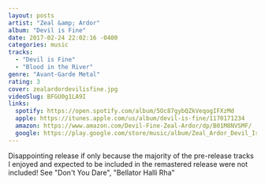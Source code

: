 ```yaml
---
layout: posts
artist: "Zeal &amp; Ardor"
album: "Devil is Fine"
date: 2017-02-24 22:02:16 -0400
categories: music
tracks:
  - "Devil is Fine"
  - "Blood in the River"
genre: "Avant-Garde Metal"
rating: 3
cover: zealardordevilisfine.jpg
videoSlug: BFGU0g1LA9I
links:
  spotify: https://open.spotify.com/album/5Oc87gybQZkVeqogIFXzMd
  apple: https://itunes.apple.com/us/album/devil-is-fine/1170171234
  amazon: https://www.amazon.com/Devil-Fine-Zeal-Ardor/dp/B01M8NVSMF/
  google: https://play.google.com/store/music/album/Zeal_Ardor_Devil_Is_Fine?id=Bzxqqeoibl4j52z7ck7gs2g5dbu&hl=en
---
```


Disappointing release if only because the majority of the pre-release tracks I enjoyed and expected to be included in the remastered release were not included!  See "Don't You Dare", "Bellator Halli Rha"
